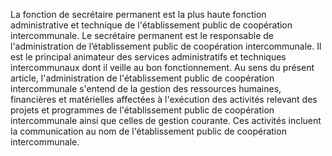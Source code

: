 La fonction de secrétaire permanent est la plus haute fonction administrative et technique de l'établissement public de coopération intercommunale.
Le secrétaire permanent est le responsable de l'administration de l’établissement public de coopération intercommunale. Il est le principal animateur des services administratifs et techniques intercommunaux dont il veille au bon fonctionnement.
Au sens du présent article, l'administration de l'établissement public de coopération intercommunale s'entend de la gestion des ressources humaines, financières et matérielles affectées à l'exécution des activités relevant des projets et programmes de l'établissement public de coopération intercommunale ainsi que celles de gestion courante. Ces activités incluent la communication au nom de l'établissement public de coopération intercommunale.